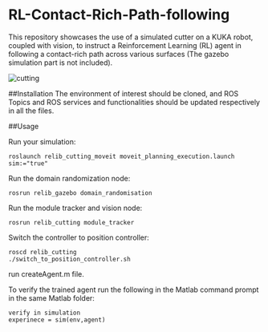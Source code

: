 # RL-Contact-Rich-Path-following
This repository showcases the use of a simulated cutter on a KUKA robot, coupled with vision, to instruct a Reinforcement Learning (RL) agent in following a contact-rich path across various surfaces (The gazebo simulation part is not included).

![cutting](https://github.com/aaflakiyan/RL-Contact-Rich-Path-following/assets/48828461/9a77b855-ba6a-41e6-94ac-945db1853238)

##Installation 
The environment of interest should be cloned, and ROS Topics and ROS services and functionalities should be updated respectively in all the files.  

##Usage 

Run your simulation: 
```
roslaunch relib_cutting_moveit moveit_planning_execution.launch sim:="true"
```
Run the domain randomization node:
```
rosrun relib_gazebo domain_randomisation
```
Run the module tracker and vision node: 
```
rosrun relib_cutting module_tracker  
```
Switch the controller to position controller:
```
roscd relib_cutting
./switch_to_position_controller.sh
```
run createAgent.m file. 

To verify the trained agent run the following in the Matlab command prompt in the same Matlab folder:
```
verify in simulation
experinece = sim(env,agent)
```

